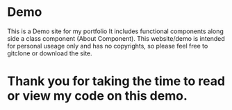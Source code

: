 # Demo
This is a Demo site for my portfolio
It includes functional components along side a class component (About Component).
This website/demo is intended for personal useage only and has no copyrights, so please feel free to gitclone or download the site.

# Thank you for taking the time to read or view my code on this demo.
